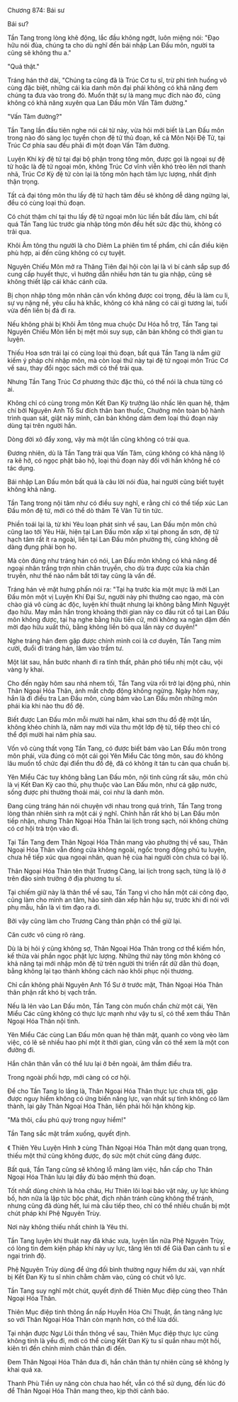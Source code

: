 




Chương 874: Bái sư


Bái sư?

Tần Tang trong lòng khẽ động, lắc đầu không ngớt, luôn miệng nói: "Đạo hữu nói đùa, chúng ta cho dù nghĩ đến bái nhập Lan Đấu môn, người ta cũng sẽ không thu a."

"Quả thật."

Tráng hán thở dài, "Chúng ta cũng đã là Trúc Cơ tu sĩ, trừ phi tình huống vô cùng đặc biệt, những cái kia danh môn đại phái không có khả năng đem chúng ta đưa vào trong đó. Muốn thật sự là mang mục đích nào đó, cũng không có khả năng xuyên qua Lan Đấu môn Vấn Tâm đường."

"Vấn Tâm đường?"

Tần Tang lần đầu tiên nghe nói cái từ này, vừa hỏi mới biết là Lan Đấu môn trong nào đó sàng lọc tuyển chọn đệ tử thủ đoạn, kể cả Môn Nội Đệ Tử, tại Trúc Cơ phía sau đều phải đi một đoạn Vấn Tâm đường.

Luyện Khí kỳ đệ tử tại đại bộ phận trong tông môn, được gọi là ngoại sự đệ tử hoặc là đệ tử ngoại môn, không Trúc Cơ vĩnh viễn khó trèo lên nơi thanh nhã, Trúc Cơ Kỳ đệ tử còn lại là tông môn hạch tâm lực lượng, nhất định thận trọng.

Tất cả đại tông môn thu lấy đệ tử hạch tâm đều sẽ không dễ dàng ngừng lại, đều có cùng loại thủ đoạn.

Có chút thậm chí tại thu lấy đệ tử ngoại môn lúc liền bắt đầu làm, chỉ bất quá Tần Tang lúc trước gia nhập tông môn đều hết sức đặc thù, không có trải qua.

Khôi Âm tông thu người là cho Diêm La phiên tìm tế phẩm, chỉ cần điều kiện phù hợp, ai đến cũng không có cự tuyệt.

Nguyên Chiếu Môn mở ra Thăng Tiên đại hội còn lại là vì bí cảnh sắp sụp đổ cung cấp huyết thực, vì hướng dẫn nhiều hơn tán tu gia nhập, cũng sẽ không thiết lập cái khác cánh cửa.

Bị chọn nhập tông môn nhân căn vốn không được coi trọng, đều là làm cu li, sự vụ nặng nề, yêu cầu hà khắc, không có khả năng có cái gì tương lai, tuổi vừa đến liền bị đá đi ra.

Nếu không phải bị Khôi Âm tông mua chuộc Dư Hóa hỗ trợ, Tần Tang tại Nguyên Chiếu Môn liền bị mệt mỏi suy sụp, căn bản không có thời gian tu luyện.

Thiếu Hoa sơn trái lại có cùng loại thủ đoạn, bất quá Tần Tang là nắm giữ kiếm ý pháp chỉ nhập môn, mà còn loại thứ này tại đệ tử ngoại môn Trúc Cơ về sau, thay đổi ngọc sách mới có thể trải qua.

Nhưng Tần Tang Trúc Cơ phương thức đặc thù, có thể nói là chưa từng có ai.

Không chỉ có cùng trong môn Kết Đan Kỳ trưởng lão nhấc lên quan hệ, thậm chí bởi Nguyên Anh Tổ Sư đích thân ban thuốc, Chưởng môn toàn bộ hành trình quan sát, giật nảy mình, căn bản không dám đem loại thủ đoạn này dùng tại trên người hắn.

Dòng đời xô đẩy xong, vậy mà một lần cũng không có trải qua.

Đương nhiên, dù là Tần Tang trải qua Vấn Tâm, cũng không có khả năng lộ ra kẽ hở, có ngọc phật bảo hộ, loại thủ đoạn này đối với hắn không hề có tác dụng.

Bái nhập Lan Đấu môn bất quá là câu lời nói đùa, hai người cũng biết tuyệt không khả năng.

Tần Tang trong nội tâm như có điều suy nghĩ, e rằng chỉ có thể tiếp xúc Lan Đấu môn đệ tử, mới có thể dò thăm Tê Vân Tử tin tức.

Phiền toái lại là, từ khi Yêu loạn phát sinh về sau, Lan Đấu môn môn chủ cũng lao tới Yêu Hải, hiện tại Lan Đấu môn xấp xỉ tại phong ấn sơn, đệ tử hạch tâm rất ít ra ngoài, liền tại Lan Đấu môn phường thị, cũng không dễ dàng đụng phải bọn họ.

Mà còn đúng như tráng hán có nói, Lan Đấu môn không có khả năng để ngoại nhân trắng trợn nhìn chân truyền, cho dù tra được cửa kia chân truyền, như thế nào nắm bắt tới tay cũng là vấn đề.

Tráng hán vẻ mặt hưng phấn nói ra: "Tại hạ trước kia một mực là mời Lan Đấu môn một vị Luyện Khí Đại Sư, người này phi thường cao ngạo, mà còn chào giá vô cùng ác độc, luyện khí thuật nhưng lại không bằng Minh Nguyệt đạo hữu. May mắn hắn trong khoảng thời gian này co đầu rút cổ tại Lan Đấu môn không được, tại hạ nghe bằng hữu tiến cử, mới không xa ngàn dặm đến mời đạo hữu xuất thủ, bằng không liền bỏ qua lần này cơ duyên!"

Nghe tráng hán đem gặp được chính mình coi là cơ duyên, Tần Tang mỉm cười, đuổi đi tráng hán, lâm vào trầm tư.

Một lát sau, hắn bước nhanh đi ra tĩnh thất, phân phó tiểu nhị một câu, vội vàng ly khai.

Cho đến ngày hôm sau nhá nhem tối, Tần Tang vừa rồi trở lại động phủ, nhìn Thân Ngoại Hóa Thân, ánh mắt chớp động không ngừng. Ngày hôm nay, hắn là đi điều tra Lan Đấu môn, cùng bám vào Lan Đấu môn những môn phái kia khi nào thu đồ đệ.

Biết được Lan Đấu môn mỗi mười hai năm, khai sơn thu đồ đệ một lần, không khéo chính là, năm nay mới vừa thu một lớp đệ tử, tiếp theo chỉ có thể đợi mười hai năm phía sau.

Vốn vô cùng thất vọng Tần Tang, có được biết bám vào Lan Đấu môn trong môn phái, vừa đúng có một cái gọi Yên Miểu Các tông môn, sau đó không lâu muốn tổ chức đại điển thu đồ đệ, đã có không ít tán tu cản qua chuẩn bị.

Yên Miểu Các tuy không bằng Lan Đấu môn, nội tình cũng rất sâu, môn chủ là vị Kết Đan Kỳ cao thủ, phụ thuộc vào Lan Đấu môn, như cá gặp nước, sống được phi thường thoải mái, coi như là danh môn.

Đang cùng tráng hán nói chuyện với nhau trong quá trình, Tần Tang trong lòng thản nhiên sinh ra một cái ý nghĩ. Chính hắn rất khó bị Lan Đấu môn tiếp nhận, nhưng Thân Ngoại Hóa Thân lai lịch trong sạch, nói không chừng có cơ hội trà trộn vào đi.

Tại Tần Tang đem Thân Ngoại Hóa Thân mang vào phường thị về sau, Thân Ngoại Hóa Thân vẫn đóng cửa không ngoài, ngốc trong động phủ tu luyện, chưa hề tiếp xúc qua ngoại nhân, quan hệ của hai người còn chưa có bại lộ.

Thân Ngoại Hóa Thân tên thật Trương Càng, lai lịch trong sạch, từng là lộ ở trên đảo sinh trưởng ở địa phương tu sĩ.

Tại chiếm giữ này là thân thể về sau, Tần Tang vì cho hắn một cái công đạo, cũng làm cho mình an tâm, hảo sinh dàn xếp hắn hậu sự, trước khi đi nói với phụ mẫu, hắn là vì tìm đạo ra đi.

Bởi vậy cũng làm cho Trương Càng thân phận có thể giữ lại.

Căn cước vô cùng rõ ràng.

Dù là bị hỏi ý cũng không sợ, Thân Ngoại Hóa Thân trong cơ thể kiếm hồn, kế thừa vài phần ngọc phật lực lượng. Những thứ này tông môn không có khả năng tại mới nhập môn đệ tử trên người thi triển rất dữ dằn thủ đoạn, bằng không lại tạo thành không cách nào khôi phục nội thương.

Chỉ cần không phải Nguyên Anh Tổ Sư ở trước mặt, Thân Ngoại Hóa Thân thân phận rất khó bị vạch trần.

Nếu là lẻn vào Lan Đấu môn, Tần Tang còn muốn chần chừ một cái, Yên Miểu Các cũng không có thực lực mạnh như vậy tu sĩ, có thể xem thấu Thân Ngoại Hóa Thân nội tình.

Yên Miểu Các cùng Lan Đấu môn quan hệ thân mật, quanh co vòng vèo làm việc, có lẽ sẽ nhiều hao phí một ít thời gian, cũng vẫn có thể xem là một con đường đi.

Hắn chân thân vẫn có thể lưu lại ở bên ngoài, âm thầm điều tra.

Trong ngoài phối hợp, mới càng có cơ hội.

Để cho Tần Tang lo lắng là, Thân Ngoại Hóa Thân thực lực chưa tới, gặp được nguy hiểm không có ứng biến năng lực, vạn nhất sự tình không có làm thành, lại gãy Thân Ngoại Hóa Thân, liền phải hối hận không kịp.

"Mà thôi, cầu phú quý trong nguy hiểm!"

Tần Tang sắc mặt trầm xuống, quyết định.

《 Thiên Yêu Luyện Hình 》 cùng Thân Ngoại Hóa Thân một dạng quan trọng, thiếu một thứ cũng không được, đọ sức một chút cũng đáng được.

Bất quá, Tần Tang cũng sẽ không lỗ mãng làm việc, hắn cấp cho Thân Ngoại Hóa Thân lưu lại đầy đủ bảo mệnh thủ đoạn.

Tốt nhất dùng chính là hỏa châu, Hư Thiên lôi loại bảo vật này, uy lực khủng bố, hơn nữa là lập tức bộc phát, địch nhân tránh cũng không thể tránh, nhưng cũng đã dùng hết, lui mà cầu tiếp theo, chỉ có thể nhiều chuẩn bị một chút pháp khí Phệ Nguyên Trùy.

Nơi này không thiếu nhất chính là Yêu thi.

Tần Tang luyện khí thuật nay đã khác xưa, luyện lần nữa Phệ Nguyên Trùy, có lòng tin đem kiện pháp khí này uy lực, tăng lên tới để Giả Đan cảnh tu sĩ e ngại trình độ.

Phệ Nguyên Trùy dùng để ứng đối bình thường nguy hiểm dư xài, vạn nhất bị Kết Đan Kỳ tu sĩ nhìn chằm chằm vào, cũng có chút vô lực.

Tần Tang suy nghĩ một chút, quyết định để Thiên Mục điệp cùng theo Thân Ngoại Hóa Thân.

Thiên Mục điệp tinh thông ẩn nấp Huyễn Hóa Chi Thuật, ẩn tàng năng lực so với Thân Ngoại Hóa Thân còn mạnh hơn, có thể lừa dối.

Tại nhận được Ngự Lôi thần thông về sau, Thiên Mục điệp thực lực cũng không tính là yếu đi, mới có thể cùng Kết Đan Kỳ tu sĩ quần nhau một hồi, kiên trì đến chính mình chân thân đi đến.

Đem Thân Ngoại Hóa Thân đưa đi, hắn chân thân tự nhiên cũng sẽ không ly khai quá xa.

Thanh Phù Tiền uy năng còn chưa hao hết, vẫn có thể sử dụng, đến lúc đó để Thân Ngoại Hóa Thân mang theo, kịp thời cảnh báo.




